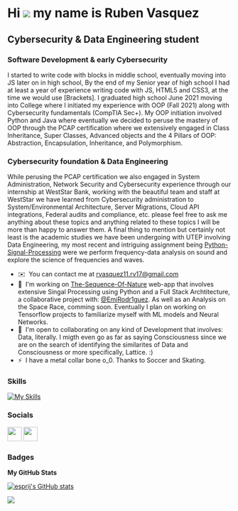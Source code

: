 Hi ![](https://user-images.githubusercontent.com/18350557/176309783-0785949b-9127-417c-8b55-ab5a4333674e.gif) my name is Ruben Vasquez 
=====================================================================================================================================

## Cybersecurity & Data Engineering student

### Software Development & early Cybersecurity
I started to write code with blocks in middle school, eventually moving into JS later on in high school, By the end of my Senior year of high school I had at least a year of experience writing code with JS, HTML5 and CSS3, at the time we would use \[Brackets\]. I graduated high school June 2021 moving into College where I initiated my experience with OOP (Fall 2021) along with Cybersecurity fundamentals (CompTIA Sec+). My OOP initiation involved Python and Java where eventually we decided to peruse the mastery of OOP through the PCAP certification where we extensively engaged in Class Inheritance, Super Classes, Advanced objects and the 4 Pillars of OOP: Abstraction, Encapsulation, Inheritance, and Polymorphism. 

### Cybersecurity foundation & Data Engineering 
While perusing the PCAP certification we also engaged in System Administration, Network Security and Cybersecurity experience through our internship at WestStar Bank, working with the beautiful team and staff at WestStar we have learned from Cybersecurity administration to System/Environmental Architecture, Server Migrations, Cloud API integrations, Federal audits and compliance, etc. please feel free to ask me anything about these topics and anything related to these topics I will be more than happy to answer them. A final thing to mention but certainly not least is the academic studies we have been undergoing with UTEP involving Data Engineering, my most recent and intriguing assignment being [Python-Signal-Processing](https://github.com/Esprij/Python-Signal-Processing) were we perform frequency-data analysis on sound and explore the science of frequencies and waves.

* ✉️  You can contact me at [rvasquez11.rv17@gmail.com](mailto:rvasquez11.rv17@gmail.com)
* 🧠  I'm working on [The-Sequence-Of-Nature](https://github.com/Esprij/The-Sequence-Of-Nature) web-app that involves extensive Singal Processing using Python and a Full Stack Archtitecture, a collaborative project with: [@EmiRodr1guez](https://github.com/EmiRodr1guez). As well as an Analysis on the Space Race, comming soon. Eventually I plan on working on Tensorflow projects to familiarize myself with ML models and Neural Networks.
* 🤝  I'm open to collaborating on any kind of Development that involves: Data, literally. I migth even go as far as saying Consciousness since we are on the search of identifying the similarites of Data and Consciousness or more specifically, Lattice. :)
* ⚡  I have a metal collar bone o_0. Thanks to Soccer and Skating.


### Skills
[![My Skills](https://skillicons.dev/icons?i=py,java,js,sqlite,html,css,bash,powershell,bootstrap,flask,selenium,azure&perline=6)](https://skillicons.dev)


### Socials
<p align="left">
  <a href="https://www.github.com/esprij" target="_blank" rel="noreferrer"><img src="https://raw.githubusercontent.com/danielcranney/readme-generator/main/public/icons/socials/github.svg" width="32" height="32" /></a> 
  <a href="https://www.linkedin.com/in/ruben-vasquez-27b2a121b/" target="_blank" rel="noreferrer"><img src="https://raw.githubusercontent.com/danielcranney/readme-generator/main/public/icons/socials/linkedin.svg" width="32" height="32" /></a>
</p>


### Badges
<b>My GitHub Stats</b>

<a href="http://www.github.com/esprij"><img src="https://github-readme-stats.vercel.app/api?username=esprij&show_icons=true&hide=&count_private=true&title_color=0891b2&text_color=ffffff&icon_color=0891b2&bg_color=1c1917&hide_border=true&show_icons=true" alt="esprij's GitHub stats" /></a>

<a href="http://www.github.com/esprij"><img src="https://github-readme-streak-stats.herokuapp.com/?user=esprij&stroke=ffffff&background=1c1917&ring=0891b2&fire=0891b2&currStreakNum=ffffff&currStreakLabel=0891b2&sideNums=ffffff&sideLabels=ffffff&dates=ffffff&hide_border=true" /></a>

